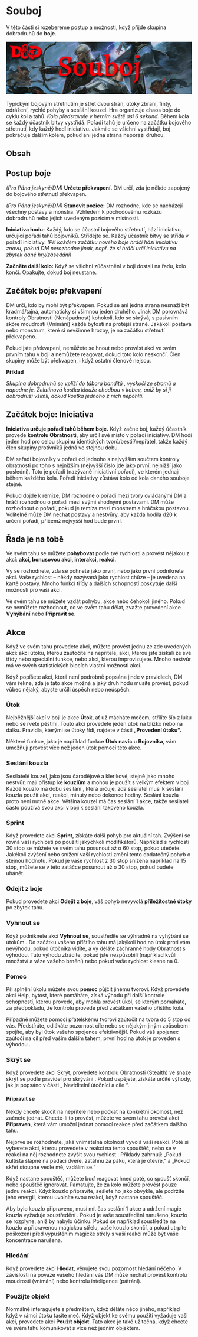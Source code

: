 # Souboj
V této části si rozebereme postup a možnosti, když příjde skupina dobrodruhů do <b>boje</b>.

<img src="banner-souboj.png" alt="Banner pro kategorii souboj">

Typickým bojovým střetnutím je střet dvou stran, útoky zbraní, finty, odrážení, rychlé pohyby a sesílání kouzel. Hra organizuje chaos boje do cyklu kol a tahů. <i>Kolo představuje v herním světě asi 6 sekund.</i> Během kola se každý účastník bitvy vystřídá. Pořadí tahů je určeno na začátku bojového střetnutí, kdy každý hodí iniciativu. Jakmile se všichni vystřídají, boj pokračuje dalším kolem, pokud ani jedna strana neporazí druhou.

## Obsah

## Postup boje
<i>(Pro Pána jeskyně/DM)</i> <b>Určete překvapení.</b> DM určí, zda je někdo zapojený do bojového střetnutí překvapen.

<i>(Pro Pána jeskyně/DM)</i> <b>Stanovit pozice:</b> DM rozhodne, kde se nacházejí všechny postavy a monstra. Vzhledem k pochodovému rozkazu dobrodruhů nebo jejich uvedeným pozicím v místnosti.

<b>Iniciativa hodu:</b> Každý, kdo se účastní bojového střetnutí, hází iniciativu, určující pořadí tahů bojovníků.
Střídejte se. Každý účastník bitvy se střídá v pořadí iniciativy. <i>(Při každém začátku nového boje hráči házi iniciativu znovu, pokud DM nerozhodne jinak, např. že si hráči určí iniciativu na zbytek dané hry/zasedání)</i>

<b>Začněte další kolo:</b> Když se všichni zúčastnění v boji dostali na řadu, kolo končí. Opakujte, dokud boj neustane.

## Začátek boje: překvapení
DM určí, kdo by mohl být překvapen. Pokud se ani jedna strana nesnaží být kradmá/tajná, automaticky si všimnou jeden druhého. Jinak DM porovnává kontroly Obratnosti (Nenápadnost) kohokoli, kdo se skrývá, s pasivním skóre moudrosti (Vnímání) každé bytosti na protější straně. Jakákoli postava nebo monstrum, které si nevšimne hrozby, je na začátku střetnutí překvapeno.

Pokud jste překvapeni, nemůžete se hnout nebo provést akci ve svém prvním tahu v boji a nemůžete reagovat, dokud toto kolo neskončí. Člen skupiny může být překvapen, i když ostatní členové nejsou.

**Příklad**

<i>Skupina dobrodruhů se vplíží do tábora banditů , vyskočí ze stromů a napadne je. Želatinová kostka klouže chodbou v kobce, aniž by si ji dobrodruzi všimli, dokud kostka jednoho z nich nepohltí.</i> 

## Začátek boje: Iniciativa
<b>Iniciativa určuje pořadí tahů během boje.</b> Když začne boj, každý účastník provede <b>kontrolu Obratnosti</b>, aby určil své místo v pořadí iniciativy. DM hodí jeden hod pro celou skupinu identických tvorů/bestií/nepřátel, takže každý člen skupiny protivníků jedná ve stejnou dobu.

DM seřadí bojovníky v pořadí od jednoho s nejvyšším součtem kontroly obratnosti po toho s nejnižším (nejvyšší číslo jde jako první, nejnižší jako poslední). Toto je pořadí (nazývané iniciativní pořadí), ve kterém jednají během každého kola. Pořadí iniciativy zůstává kolo od kola daného souboje stejné.

Pokud dojde k remíze, DM rozhodne o pořadí mezi tvory ovládanými DM a hráči rozhodnou o pořadí mezi svými shodnými postavami. DM může rozhodnout o pořadí, pokud je remíza mezi monstrem a hráčskou postavou. Volitelně může DM nechat postavy a nestvůry, aby každá hodila d20 k určení pořadí, přičemž nejvyšší hod bude první.

## Řada je na tobě

Ve svém tahu se můžete <b>pohybovat</b> podle tvé rychlosti a provést nějakou z akcí: <b>akci, bonusovou akci, interakci, reakci.</b>

Vy se rozhodnete, zda se pohnete jako první, nebo jako první podniknete akci. Vaše rychlost – někdy nazývaná jako rychlost chůze – je uvedena na kartě postavy.
Mnoho funkcí třídy a dalších schopností poskytuje další možnosti pro vaši akci.

Ve svém tahu se můžete vzdát pohybu, akce nebo čehokoli jiného. Pokud se nemůžete rozhodnout, co ve svém tahu dělat, zvažte provedení akce <b>Vyhýbání</b> nebo <b>Připravit se</b>.

## Akce
Když ve svém tahu provedete akci, můžete provést jednu ze zde uvedených akcí: akci útoku, kterou zaútočíte na nepřítele, akci, kterou jste získali ze své třídy nebo speciální funkce, nebo akci, kterou improvizujete. Mnoho nestvůr má ve svých statistických blocích vlastní možnosti akcí.

Když popíšete akci, která není podrobně popsána jinde v pravidlech, DM vám řekne, zda je tato akce možná a jaký druh hodu musíte provést, pokud vůbec nějaký, abyste určili úspěch nebo neúspěch.

### Útok
Nejběžnější akcí v boji je akce **Útok**, ať už mácháte mečem, střílíte šíp z luku nebo se rvete pěstmi.
Touto akcí provedete jeden útok na blízko nebo na dálku. Pravidla, kterými se útoky řídí, najdete v části <b>„Provedení útoku“.</b>

Některé funkce, jako je například funkce **Útok navíc** u **Bojovníka**, vám umožňují provést více než jeden útok pomocí této akce.

### Seslání kouzla
Sesilatelé kouzel, jako jsou čarodějové a klerikové, stejně jako mnoho nestvůr, mají přístup ke **kouzlům** a mohou je použít s velkým efektem v boji. Každé kouzlo má dobu sesílání , která určuje, zda sesilatel musí k seslání kouzla použít akci, reakci, minuty nebo dokonce hodiny. Seslání kouzla proto není nutně akce. Většina kouzel má čas seslání 1 akce, takže sesilatel často používá svou akci v boji k seslání takového kouzla.

### Sprint
Když provedete akci **Sprint**, získáte další pohyb pro aktuální tah. Zvýšení se rovná vaší rychlosti po použití jakýchkoli modifikátorů. Například s rychlostí 30 stop se můžete ve svém tahu posunout až o 60 stop, pokud utečete.
Jakékoli zvýšení nebo snížení vaší rychlosti změní tento dodatečný pohyb o stejnou hodnotu. Pokud je vaše rychlost z 30 stop snížena například na 15 stop, můžete se v této zatáčce posunout až o 30 stop, pokud budete uhánět.

### Odejít z boje
Pokud provedete akci **Odejít z boje**, váš pohyb nevyvolá **příležitostné útoky** po zbytek tahu.

### Vyhnout se
Když podniknete akci **Vyhnout se**, soustředíte se výhradně na vyhýbání se útokům . Do začátku vašeho příštího tahu má jakýkoli hod na útok proti vám nevýhodu, pokud útočníka vidíte, a vy děláte záchranné hody Obratnost s výhodou. Tuto výhodu ztrácíte, pokud jste nezpůsobilí (například kvůli množství a váze vašeho brnění) nebo pokud vaše rychlost klesne na 0.

### Pomoc
Při splnění úkolu můžete svou **pomoc** půjčit jinému tvorovi. Když provedete akci Help, bytost, které pomáháte, získá výhodu při další kontrole schopností, kterou provede, aby mohla provést úkol, se kterým pomáháte, za předpokladu, že kontrolu provede před začátkem vašeho příštího kola.

Případně můžete pomoci přátelskému tvorovi zaútočit na tvora do 5 stop od vás. Předstíráte, odlákáte pozornost cíle nebo se nějakým jiným způsobem spojíte, aby byl útok vašeho spojence efektivnější. Pokud váš spojenec zaútočí na cíl před vaším dalším tahem, první hod na útok je proveden s výhodou .

### Skrýt se
Když provedete akci Skrýt, provedete kontrolu Obratnosti (Stealth) ve snaze skrýt se podle pravidel pro skrývání . Pokud uspějete, získáte určité výhody, jak je popsáno v části „ Neviditelní útočníci a cíle “.

#### Připravit se
Někdy chcete skočit na nepřítele nebo počkat na konkrétní okolnost, než začnete jednat. Chcete-li to provést, můžete ve svém tahu provést akci **Připraven**, která vám umožní jednat pomocí reakce před začátkem dalšího tahu.

Nejprve se rozhodnete, jaká vnímatelná okolnost vyvolá vaši reakci. Poté si vyberete akci, kterou provedete v reakci na tento spouštěč, nebo se v reakci na něj rozhodnete zvýšit svou rychlost . Příklady zahrnují: „Pokud kultista šlápne na padací dveře, zatáhnu za páku, která je otevře,“ a „Pokud skřet stoupne vedle mě, vzdálím se.“

Když nastane spouštěč, můžete buď reagovat hned poté, co spoušť skončí, nebo spouštěč ignorovat. Pamatujte, že za kolo můžete provést pouze jednu reakci. Když kouzlo připravíte, sešlete ho jako obvykle, ale podržíte jeho energii, kterou uvolníte svou reakcí, když nastane spouštěč.

Aby bylo kouzlo připraveno, musí mít čas seslání 1 akce a udržení magie kouzla vyžaduje soustředění . Pokud je vaše soustředění narušeno, kouzlo se rozplyne, aniž by nabylo účinku. Pokud se například soustředíte na kouzlo a připravenou magickou střelu, vaše kouzlo skončí, a pokud utrpíte poškození před vypuštěním magické střely s vaší reakcí může být vaše koncentrace narušena.

### Hledání
Když provedete akci **Hledat**, věnujete svou pozornost hledání něčeho. V závislosti na povaze vašeho hledání vás DM může nechat provést kontrolu moudrosti (vnímání) nebo kontrolu inteligence (pátrání).

### Použijte objekt
Normálně interagujete s předmětem, když děláte něco jiného, například když v rámci útoku tasíte meč. Když objekt ke svému použití vyžaduje vaši akci, provedete akci **Použít objekt**. Tato akce je také užitečná, když chcete ve svém tahu komunikovat s více než jedním objektem.

